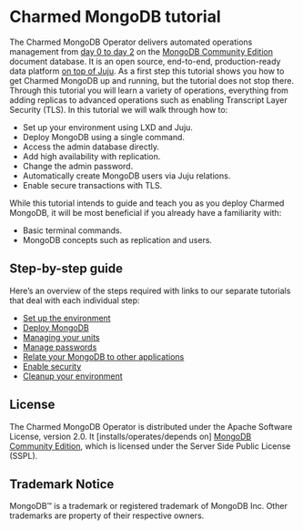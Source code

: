 # Charmed MongoDB tutorial

The Charmed MongoDB Operator delivers automated operations management from [day 0 to day 2](https://codilime.com/blog/day-0-day-1-day-2-the-software-lifecycle-in-the-cloud-age/) on the [MongoDB Community Edition](https://github.com/mongodb/mongo) document database. It is an open source, end-to-end, production-ready data platform [on top of Juju](https://juju.is/). As a first step this tutorial shows you how to get Charmed MongoDB up and running, but the tutorial does not stop there. Through this tutorial you will learn a variety of operations, everything from adding replicas to advanced operations such as enabling Transcript Layer Security (TLS). In this tutorial we will walk through how to:
- Set up your environment using LXD and Juju.
- Deploy MongoDB using a single command.
- Access the admin database directly.
- Add high availability with replication.
- Change the admin password.
- Automatically create MongoDB users via Juju relations. 
- Enable secure transactions with TLS.

While this tutorial intends to guide and teach you as you deploy Charmed MongoDB, it will be most beneficial if you already have a familiarity with: 
- Basic terminal commands.
- MongoDB concepts such as replication and users.

## Step-by-step guide

Here’s an overview of the steps required with links to our separate tutorials that deal with each individual step:
* [Set up the environment](/t/charmed-mongodb-tutorial-environment-setup/8622?channel=dpe/edge)
* [Deploy MongoDB](/t/charmed-mongodb-tutorial-deploy-mongodb/8621?channel=dpe/edge)
* [Managing your units](/t/charmed-mongodb-tutorial-managing-units/8620?channel=dpe/edge)
* [Manage passwords](/t/charmed-mongodb-tutorial-manage-passwords/8630?channel=dpe/edge)
* [Relate your MongoDB to other applications](/t/charmed-mongodb-tutorial-relate-your-mongodb-deployment/8629?channel=dpe/edge)
* [Enable security](/t/charmed-mongodb-tutorial-enable-security/8628?channel=dpe/edge)
* [Cleanup your environment](/t/charmed-mongodb-tutorial-environment-cleanup/8627?channel=dpe/edge)

## License
The Charmed MongoDB Operator is distributed under the Apache Software License, version 2.0. It [installs/operates/depends on] [MongoDB Community Edition](https://github.com/mongodb/mongo), which is licensed under the Server Side Public License (SSPL).

## Trademark Notice
MongoDB™ is a trademark or registered trademark of MongoDB Inc. Other trademarks are property of their respective owners.